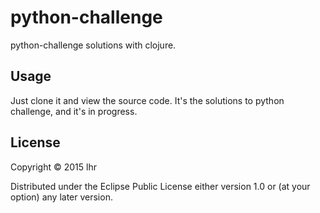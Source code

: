 # python-challenge

python-challenge solutions with clojure.

## Usage

Just clone it and view the source code. It's the solutions to python challenge,
and it's in progress.

## License

Copyright © 2015 lhr

Distributed under the Eclipse Public License either version 1.0 or (at
your option) any later version.
